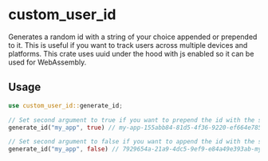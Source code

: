 # custom_user_id

Generates a random id with a string of your choice appended or prepended to it. This is useful if you want to track users across multiple devices and platforms. This crate uses uuid under the hood with js enabled so it can be used for WebAssembly.


## Usage
```rust
use custom_user_id::generate_id;

// Set second argument to true if you want to prepend the id with the string
generate_id("my_app", true) // my-app-155abb84-81d5-4f36-9220-ef664e785195

// Set second argument to false if you want to append the id with the string
generate_id("my_app", false) // 7929654a-21a9-4dc5-9ef9-e84a49e393ab-my-app

```
